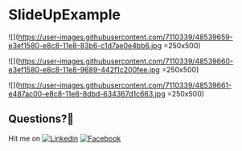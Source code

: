 # SlideUpExample
![](https://user-images.githubusercontent.com/7110339/48539659-e3ef1580-e8c8-11e8-83b6-c1d7ae0e4bb6.jpg =250x500)

![](https://user-images.githubusercontent.com/7110339/48539660-e3ef1580-e8c8-11e8-9689-442f1c200fee.jpg =250x500)

![](https://user-images.githubusercontent.com/7110339/48539661-e487ac00-e8c8-11e8-8dbd-634367d1c663.jpg =250x500)

## Questions?🤔
Hit me on [![Linkedin](https://img.shields.io/badge/Linkedin-Emre%20Karataş-blue.svg)](https://www.linkedin.com/in/emre-karata%C5%9F-062b26a9/)  [![Facebook](https://img.shields.io/badge/Facebook-Emre%20Karataş-blue.svg)](https://www.facebook.com/emre.karatas.311)
